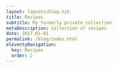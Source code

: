 ```yaml
---
layout: layouts/blog.njk
title: Recipes
subtitle: My formerly private collection
metaDescription: Collection of recipes
date: 2017-01-01
permalink: /blog/index.html
eleventyNavigation:
  key: Recipes
  order: 2
---
```

